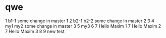 # qwe
1  b1-1 some change in master 1
2  b2-1 b2-2 some change in master 2
3
4  my1  my2 some change in master 3
5  my3
6
7 Hello Maxim 1
7 Hello Maxim 2
7 Hello Maxim 3
8
9
new test